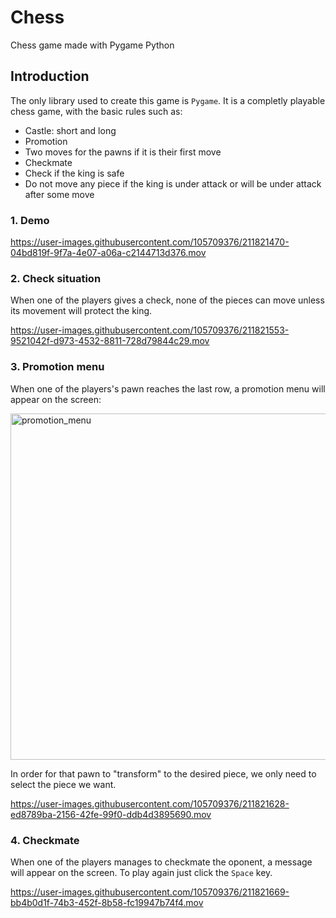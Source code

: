 # Chess
Chess game made with Pygame Python

## Introduction

The only library used to create this game is `Pygame`. It is a completly playable chess game, with the basic rules such as: 
* Castle: short and long
* Promotion
* Two moves for the pawns if it is their first move
* Checkmate
* Check if the king is safe
* Do not move any piece if the king is under attack or will be under attack after some move

### 1. Demo

https://user-images.githubusercontent.com/105709376/211821470-04bd819f-9f7a-4e07-a06a-c2144713d376.mov


### 2. Check situation

When one of the players gives a check, none of the pieces can move unless its movement will protect the king. 


https://user-images.githubusercontent.com/105709376/211821553-9521042f-d973-4532-8811-728d79844c29.mov


### 3. Promotion menu

When one of the players's pawn reaches the last row, a promotion menu will appear on the screen: 

<img width="554" alt="promotion_menu" src="https://user-images.githubusercontent.com/105709376/211821587-fb2b43eb-bf2b-41f5-a78c-91cc8ce2f76d.png">

In order for that pawn to "transform" to the desired piece, we only need to select the piece we want. 


https://user-images.githubusercontent.com/105709376/211821628-ed8789ba-2156-42fe-99f0-ddb4d3895690.mov


### 4. Checkmate

When one of the players manages to checkmate the oponent, a message will appear on the screen. To play again just click the `Space` key. 


https://user-images.githubusercontent.com/105709376/211821669-bb4b0d1f-74b3-452f-8b58-fc19947b74f4.mov


